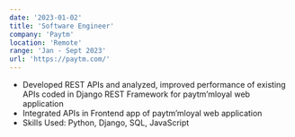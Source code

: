 ```yaml
---
date: '2023-01-02'
title: 'Software Engineer'
company: 'Paytm'
location: 'Remote'
range: 'Jan - Sept 2023'
url: 'https://paytm.com/'
---
```


- Developed REST APIs and analyzed, improved performance of existing APIs coded in Django REST Framework for paytm’mloyal web application
- Integrated APIs in Frontend app of paytm’mloyal web application
- Skills Used: Python, Django, SQL, JavaScript
